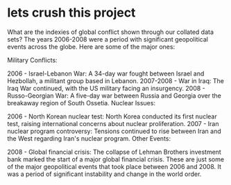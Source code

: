# lets crush this project
What are the indexies of global conflict shown through our collated data sets?
The years 2006-2008 were a period with significant geopolitical events across the globe. Here are some of the major ones:

Military Conflicts:

2006 - Israel-Lebanon War: A 34-day war fought between Israel and Hezbollah, a militant group based in Lebanon.
2007-2008 - War in Iraq: The Iraq War continued, with the US military facing an insurgency.
2008 - Russo-Georgian War: A five-day war between Russia and Georgia over the breakaway region of South Ossetia.
Nuclear Issues:

2006 - North Korean nuclear test: North Korea conducted its first nuclear test, raising international concerns about nuclear proliferation.
2007 - Iran nuclear program controversy: Tensions continued to rise between Iran and the West regarding Iran's nuclear program.
Other Events:

2008 - Global financial crisis: The collapse of Lehman Brothers investment bank marked the start of a major global financial crisis.
These are just some of the major geopolitical events that took place between 2006 and 2008. It was a period of significant instability and change in the world order.